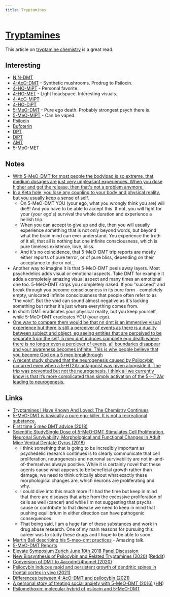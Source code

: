 ```yaml
---
title: Tryptamines
---
```


# [Tryptamines](https://psychonautwiki.org/w/index.php?title=Tryptamine)

This article on [tryptamine chemistry](http://www.psychedelicstoday.com/2018/01/05/psychedelic-tryptamine-chemistry/) is a great read.

## Interesting

- [N,N-DMT](dmt.md)
- [4-AcO-DMT](https://psychonautwiki.org/wiki/4-AcO-DMT) - Synthetic mushrooms. Prodrug to Psilocin.
- [4-HO-MiPT](https://psychonautwiki.org/wiki/4-HO-MiPT) - Personal favorite.
- [4-HO-MET](https://psychonautwiki.org/wiki/4-HO-MET) - Light headspace. Interesting visuals.
- [4-AcO-MiPT](https://psychonautwiki.org/wiki/4-AcO-MiPT)
- [4-HO-DiPT](https://psychonautwiki.org/wiki/4-HO-DiPT)
- [5-MeO-DMT](https://psychonautwiki.org/wiki/5-MeO-DMT) - Pure ego death. Probably strongest psych there is.
- [5-MeO-MIPT](https://psychonautwiki.org/w/index.php?title=5-MeO-MiPT) - Can be vaped.
- [Psilocin](https://psychonautwiki.org/w/index.php?title=Psilocin)
- [Bufoterin](https://psychonautwiki.org/w/index.php?title=Bufotenin)
- [DPT](https://psychonautwiki.org/w/index.php?title=DPT)
- [DiPT](https://psychonautwiki.org/wiki/DiPT)
- [ΑMT](https://psychonautwiki.org/w/index.php?title=%CE%91MT)
- 5-MeO-MET

## Notes

- [With 5-MeO-DMT for most people the bodyload is so extreme, that medium dosages are just very unpleasant experiences. When you dose higher and get the release, then that's not a problem anymore.](https://www.reddit.com/r/researchchemicals/comments/9yhmv7/first_time_5_meo_dmt/)
- [In a Keta hole, you lose any coupling to your body and physical reality, but you usually keep a sense of self.](https://www.reddit.com/r/researchchemicals/comments/9yhmv7/first_time_5_meo_dmt/ea3aiof)
  - On 5-MeO-DMT YOU (your ego, what you wrongly think you are) will die!!! And you have to be able to accept this. If not, you will fight for your (your ego's) survival the whole duration and experience a hellish trip.
  - When you can accept to give up and die, then you will usually experience something that is not only beyond words, but beyond what the brain mind can ever understand. You experience the truth of it all, that all is nothing but one infinite consciousness, which is pure timeless existence, love, bliss.
  - And it's no coincidence, that 5-MeO-DMT trip reports are mostly either reports of pure terror, or of pure bliss, depending on their acceptance to die or not...
- Another way to imagine it is that 5-MeO-DMT peels away layers. Most psychedelics adds visual or emotional aspects. Take DMT for example it adds a completely amazing visual aspect and many times an emotional one too. 5-MeO-DMT strips you completely naked. If you "succeed" and break through you become consciousness in its pure form - completely empty, unlocated infinite consciousness that people often refer to as "the void". But the void can sound almost negative as it's lacking something but rather it's just where everything comes from.
- In short: DMT eradicates your physical reality, but you keep yourself, while 5-MeO-DMT eradicates YOU (your ego).
- [One way to compare them would be that nn dmt is an immersive visual experience but there is still a perceiver of events as there is a duality between subject and object, eg seeing entities that are perceived to be separate from the self, 5 meo dmt induces complete ego death where there is no longer even a perciever of events, all boundaries disappear and your awareness becomes infinite. This is why people believe that you become God on a 5 meo breakthrough](https://www.reddit.com/r/DMT/comments/9ssa0g/dmt_vs_5meo_dmt/)
- [A recent study showed that the neurogenesis caused by Psilocybin occurred even when a 5-HT2Ar antagonist was given alongside it. The trip was prevented but not the neurogenesis. I think all we currently know is that it’s more complicated than simply activation of the 5-HT2Ar leading to neurogenesis.](https://www.reddit.com/r/AskDrugNerds/comments/ogdvnd/why_does_mdma_cause_a_comedown_while_psilocybin/)

## Links

- [Tryptamines I Have Known And Loved: The Chemistry Continues](https://erowid.org/library/books_online/tihkal/tihkal.shtml)
- [5-MeO-DMT is basically a pure ego-killer. It is not a recreational substance.](https://www.dmt-nexus.me/forum/default.aspx?g=posts&m=875877#post875877)
- [First time 5 meo DMT advice (2018)](https://www.reddit.com/r/researchchemicals/comments/9yhmv7/first_time_5_meo_dmt/)
- [Scientific StudySingle Dose of 5-MeO-DMT Stimulates Cell Proliferation, Neuronal Survivability, Morphological and Functional Changes in Adult Mice Ventral Dentate Gyrus (2018)](https://www.reddit.com/r/Nootropics/comments/9degmf/single_dose_of_5meodmt_stimulates_cell/)
  - I think something that is going to be incredibly important as psychedelic research continues is to clearly communicate that cell proliferation, neurogenesis and neuronal survivability are not in-and-of-themselves always positive. While it is certainly novel that these agents cause what appears to be beneficial growth rather than damage, we need to think critically about what exactly these morphological changes are, which neurons are proliferating and why.
  - I could dive into this much more if I had the time but keep in mind that there are diseases that arise from the excessive proliferation of cells as well (cancer) and while I'm not suggesting that psychs cause or contribute to that disease we need to keep in mind that pushing equilibrium in either direction can have pathogenic consequences.
  - That being said, I am a huge fan of these substances and work in drug abuse research. One of my main reasons for pursuing this career was to study these drugs and I hope to be able to soon.
- [Martin Ball describing his 5-meo-dmt practices](https://www.youtube.com/watch?v=PQctOMSmBuk) - Amazing talk.
- [5-MeO-DMT Reports](https://erowid.org/experiences/subs/exp_5MeODMT.shtml)
- [Elevate Symposium Zurich June 10th 2018 Panel Discussion](https://www.youtube.com/watch?v=HkywHPPyHUQ)
- [New Biosynthesis of Psilocybin and Related Tryptamines (2020)](https://psychedelicreview.com/scientists-bioengineer-s-cerevisiae-to-produce-psilocybin-and-related-tryptamines/) ([Reddit](https://www.reddit.com/r/RationalPsychonaut/comments/gsll79/psilocybin_4acodmt_and_other_tryptamines_produced/))
- [Conversion of DMT to 4acodmt/4homet (2020)](https://www.reddit.com/r/TheeHive/comments/j1gr6f/conversion_of_dmt_to_4acodmt4homet/)
- [Psilocybin induces rapid and persistent growth of dendritic spines in frontal cortex in vivo (2021)](https://www.biorxiv.org/content/10.1101/2021.02.17.431629v1)
- [Differences between 4-AcO-DMT and psilocybin (2021)](https://www.reddit.com/r/AskDrugNerds/comments/ofwtnd/differences_between_4acodmt_and_psilocybin/)
- [A personal story of treating social anxiety with 5-MeO-DMT (2016)](https://psychedelictimes.com/nuclear-option-personal-story-of-treating-social-anxiety-with-5-meo-dmt/) ([HN](https://news.ycombinator.com/item?id=27804513))
- [Psilomethoxin: molecular hybrid of psilocin and 5-MeO-DMT](https://twitter.com/alieninsect/status/1588773778171244544)
